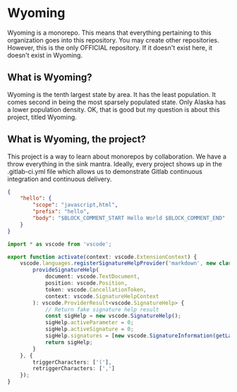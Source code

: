 # Wyoming

Wyoming is a monorepo. 
This means that everything pertaining to this organization goes into this repository. 
You may create other repositories. 
However, this is the only OFFICIAL repository. 
If it doesn't exist here, it doesn't exist in Wyoming. 

## What is Wyoming?
Wyoming is the tenth largest state by area. It has the least population. 
It comes second in being the most sparsely populated state. 
Only Alaska has a lower population density. 
OK, that is good but my question is about this project, titled Wyoming. 

## What is Wyoming, the project?

This project is a way to learn about monorepos by collaboration. 
We have a throw everything in the sink mantra. 
Ideally, every project shows up in the .gitlab-ci.yml file 
which allows us to demonstrate Gitlab continuous integration and continuous delivery. 


```json
{
    "hello": {
        "scope": "javascript,html",
        "prefix": "hello",
        "body": "$BLOCK_COMMENT_START Hello World $BLOCK_COMMENT_END"
    }
}
```

```ts
import * as vscode from 'vscode';

export function activate(context: vscode.ExtensionContext) {
    vscode.languages.registerSignatureHelpProvider('markdown', new class implements vscode.SignatureHelpProvider {
        provideSignatureHelp(
            document: vscode.TextDocument,
            position: vscode.Position,
            token: vscode.CancellationToken,
            context: vscode.SignatureHelpContext
        ): vscode.ProviderResult<vscode.SignatureHelp> {
            // Return fake signature help result
            const sigHelp = new vscode.SignatureHelp();
            sigHelp.activeParameter = 0;
            sigHelp.activeSignature = 0;
            sigHelp.signatures = [new vscode.SignatureInformation(getLabel(context))];
            return sigHelp;
        }
    }, {
        triggerCharacters: ['('],
        retriggerCharacters: [',']
    });
}
```